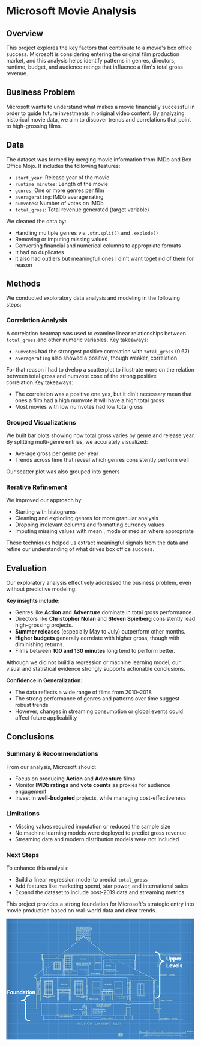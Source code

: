 

# Microsoft Movie Analysis

## Overview

This project explores the key factors that contribute to a movie's box office success. Microsoft is considering entering the original film production market, and this analysis helps identify patterns in genres, directors, runtime, budget, and audience ratings that influence a film's total gross revenue.

## Business Problem

Microsoft wants to understand what makes a movie financially successful in order to guide future investments in original video content. By analyzing historical movie data, we aim to discover trends and correlations that point to high-grossing films.

## Data

The dataset was formed by merging movie information from IMDb and Box Office Mojo. It includes the following features:

* `start_year`: Release year of the movie
* `runtime_minutes`: Length of the movie
* `genres`: One or more genres per film
* `averagerating`: IMDb average rating
* `numvotes`: Number of votes on IMDb
* `total_gross`: Total revenue generated (target variable)

We cleaned the data by:

* Handling multiple genres via `.str.split()` and `.explode()`
* Removing or imputing missing values
* Converting financial and numerical columns to appropriate formats
* It had no duplicates
* it also had outliers but meaningfull ones I din't want toget rid of them for reason

## Methods

We conducted exploratory data analysis and modeling in the following steps:

### Correlation Analysis

A correlation heatmap was used to examine linear relationships between `total_gross` and other numeric variables. Key takeaways:

* `numvotes` had the strongest positive correlation with `total_gross` (0.67)
* `averagerating` also showed a positive, though weaker, correlation

For that reason i had to dvelop a scatterplot to illustrate more on the relation between total gross and numvote cose of the strong positive correlation.Key takeaways:
* The correlation was a positive one yes, but it din't necessary mean that ones a film had a high numvote it will have a high total gross
* Most movies with low numvotes had low total gross 

### Grouped Visualizations

We built bar plots showing how total gross varies by genre and release year. By splitting multi-genre entries, we accurately visualized:

* Average gross per genre per year
* Trends across time that reveal which genres consistently perform well

Our scatter plot was also grouped into geners

### Iterative Refinement

We improved our approach by:

* Starting with  histograms
* Cleaning and exploding genres for more granular analysis
* Dropping irrelevant columns and formatting currency values
* Imputing missing values with mean , mode or median where appropriate

These techniques helped us extract meaningful signals from the data and refine our understanding of what drives box office success.

## Evaluation

Our exploratory analysis effectively addressed the business problem, even without predictive modeling.

**Key insights include:**

* Genres like **Action** and **Adventure** dominate in total gross performance.
* Directors like **Christopher Nolan** and **Steven Spielberg** consistently lead high-grossing projects.
* **Summer releases** (especially May to July) outperform other months.
* **Higher budgets** generally correlate with higher gross, though with diminishing returns.
* Films between **100 and 130 minutes** long tend to perform better.

Although we did not build a regression or machine learning model, our visual and statistical evidence strongly supports actionable conclusions.

**Confidence in Generalization:**

* The data reflects a wide range of films from 2010–2018
* The strong performance of genres and patterns over time suggest robust trends
* However, changes in streaming consumption or global events could affect future applicability

## Conclusions

### Summary & Recommendations

From our analysis, Microsoft should:

* Focus on producing **Action** and **Adventure** films
* Monitor **IMDb ratings** and **vote counts** as proxies for audience engagement
* Invest in **well-budgeted** projects, while managing cost-effectiveness

### Limitations

* Missing values required imputation or reduced the sample size
* No machine learning models were deployed to predict gross revenue
* Streaming data and modern distribution models were not included

### Next Steps

To enhance this analysis:

* Build a linear regression model to predict `total_gross`
* Add features like marketing spend, star power, and international sales
* Expand the dataset to include post-2019 data and streaming metrics

This project provides a strong foundation for Microsoft's strategic entry into movie production based on real-world data and clear trends.

![blueprint](images/blueprint.png)


